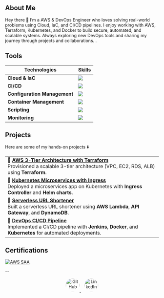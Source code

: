 ## About Me  
Hey there 👋 I’m a AWS & DevOps Engineer who loves solving real-world problems using Cloud, IaC, and CI/CD pipelines. I enjoy working with AWS, Terraform, Kubernetes, and Docker to build secure, automated, and scalable systems. Always exploring new DevOps tools and sharing my journey through projects and collaborations. .


## Tools

| Technologies                 | Skills                  |
| ---------------------------- | ------------------------ |
| **Cloud & IaC**             | <img src="https://skillicons.dev/icons?i=aws,terraform" />  |
| **CI/CD**                     | <img src="https://skillicons.dev/icons?i=jenkins" /> |
| **Configuration Management** | <img src="https://skillicons.dev/icons?i=ansible" /> |
| **Container Management**     | <img src="https://skillicons.dev/icons?i=kubernetes,docker" />  |
| **Scripting**                | <img src="https://skillicons.dev/icons?i=bash" /> |
| **Monitoring**               | <img src="https://skillicons.dev/icons?i=prometheus,grafana" />  |


 ## Projects
Here are some of my hands-on projects ⬇️
<table>
  <tr>
    <td>
      🔹 <a href="https://github.com/xrootms/aws-3tier-terraform"><b>AWS 3-Tier Architecture with Terraform</b></a><br>
      Provisioned a scalable 3-tier architecture (VPC, EC2, RDS, ALB) using <b>Terraform</b>.
    </td>
  </tr>
  <tr>
    <td>
      🔹 <a href="https://github.com/your-username/k8s-microservices"><b>Kubernetes Microservices with Ingress</b></a><br>
      Deployed a microservices app on Kubernetes with <b>Ingress Controller</b> and <b>Helm charts</b>.
    </td>
  </tr>
  <tr>
    <td>
      🔹 <a href="https://github.com/your-username/aws-serverless-url-shortener"><b>Serverless URL Shortener</b></a><br>
      Built a serverless URL shortener using <b>AWS Lambda</b>, <b>API Gateway</b>, and <b>DynamoDB</b>.
    </td>
  </tr>
  <tr>
    <td>
      🔹 <a href="https://github.com/xrootms/DevOps-CI-CD-Pipeline"><b>DevOps CI/CD Pipeline</b></a><br>
      Implemented a CI/CD pipeline with <b>Jenkins</b>, <b>Docker</b>, and <b>Kubernetes</b> for automated deployments.
    </td>
  </tr>
</table>


 ## Certifications 

[![AWS SAA](https://img.shields.io/badge/AWS%20Certified-Solutions%20Architect%20Associate-%23FF9900?logo=amazon-aws&logoColor=black)](https://www.credly.com/badges/e94ba17e-40ac-4909-b2bb-fb5a98fab042/image)  




--

<p align="center">
  <a href="https://github.com/xrootms" target="_blank">
    <img src="https://cdn.jsdelivr.net/gh/devicons/devicon/icons/github/github-original.svg" alt="GitHub" width="45" height="45" style="border-radius:50%;"/>
  </a>
  &nbsp;&nbsp;
  <a href="https://www.linkedin.com/in/saif-ek/" target="_blank">
    <img src="https://cdn.jsdelivr.net/gh/devicons/devicon/icons/linkedin/linkedin-original.svg" alt="LinkedIn" width="45" height="45" style="border-radius:50%;"/>
  </a>
</p>

